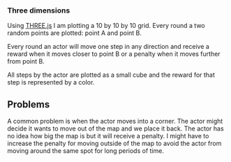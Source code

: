 ### Three dimensions

Using [THREE.js](https://threejs.org) I am plotting a 10 by 10 by 10 grid.
Every round a two random points are plotted: point A and point B.

Every round an actor will move one step in any direction and receive a reward when it moves closer to point B or a
penalty when it moves further from point B.

All steps by the actor are plotted as a small cube and the reward for that step is represented by a color.

## Problems

A common problem is when the actor moves into a corner. The actor might decide it wants to move out of the map and we
place it back. The actor has no idea how big the map is but it will receive a penalty. I might have to increase the 
penalty for moving outside of the map to avoid the actor from moving around the same spot for long periods of time. 

